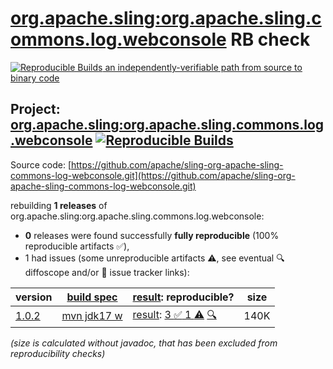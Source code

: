 [org.apache.sling:org.apache.sling.commons.log.webconsole](https://central.sonatype.com/artifact/org.apache.sling/org.apache.sling.commons.log.webconsole/versions) RB check
=======

[![Reproducible Builds](https://reproducible-builds.org/images/logos/rb.svg) an independently-verifiable path from source to binary code](https://reproducible-builds.org/)

## Project: [org.apache.sling:org.apache.sling.commons.log.webconsole](https://central.sonatype.com/artifact/org.apache.sling/org.apache.sling.commons.log.webconsole/versions) [![Reproducible Builds](https://img.shields.io/endpoint?url=https://raw.githubusercontent.com/jvm-repo-rebuild/reproducible-central/master/content/org/apache/sling/org.apache.sling.commons.log.webconsole//badge.json)](https://github.com/jvm-repo-rebuild/reproducible-central/blob/master/content/org/apache/sling/org.apache.sling.commons.log.webconsole//README.md)

Source code: [https://github.com/apache/sling-org-apache-sling-commons-log-webconsole.git](https://github.com/apache/sling-org-apache-sling-commons-log-webconsole.git)

rebuilding **1 releases** of org.apache.sling:org.apache.sling.commons.log.webconsole:
- **0** releases were found successfully **fully reproducible** (100% reproducible artifacts :white_check_mark:),
- 1 had issues (some unreproducible artifacts :warning:, see eventual :mag: diffoscope and/or :memo: issue tracker links):

| version | [build spec](/BUILDSPEC.md) | [result](https://reproducible-builds.org/docs/jvm/): reproducible? | size |
| -- | --------- | ------ | -- |
| [1.0.2](https://central.sonatype.com/artifact/org.apache.sling/org.apache.sling.commons.log.webconsole/1.0.2/pom) | [mvn jdk17 w](org.apache.sling.commons.log.webconsole-1.0.2.buildspec) | [result](org.apache.sling.commons.log.webconsole-1.0.2.buildinfo): [3 :white_check_mark:  1 :warning:](org.apache.sling.commons.log.webconsole-1.0.2.buildcompare) [:mag:](org.apache.sling.commons.log.webconsole-1.0.2.diffoscope) | 140K |

<i>(size is calculated without javadoc, that has been excluded from reproducibility checks)</i>
